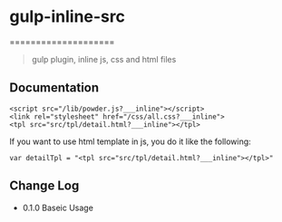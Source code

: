 # gulp-inline-src
====================

> gulp plugin, inline js, css and html files

## Documentation

```
<script src="/lib/powder.js?___inline"></script>
<link rel="stylesheet" href="/css/all.css?___inline">
<tpl src="src/tpl/detail.html?___inline"></tpl>
```
If you want to use html template in js, you do it like the following:
```
var detailTpl = "<tpl src="src/tpl/detail.html?___inline"></tpl>"
```

## Change Log
* 0.1.0 Baseic Usage